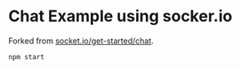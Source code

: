 # Chat Example using socker.io

Forked from [socket.io/get-started/chat](<https://socket.io/get-started/chat/>).

```
npm start
```
